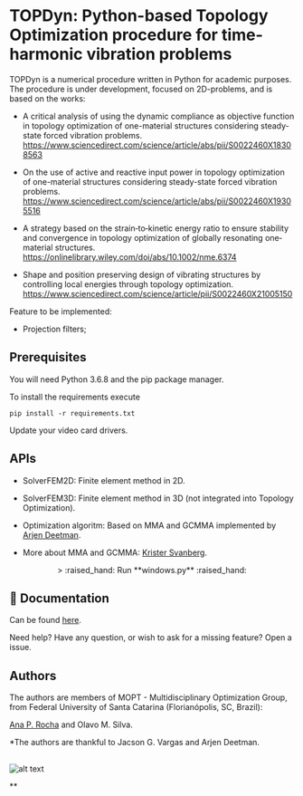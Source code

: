# TOPDyn: Python-based Topology Optimization procedure for time-harmonic vibration problems

TOPDyn is a numerical procedure written in Python for academic purposes. The procedure is under development, focused on 2D-problems, and is based on the works:

- A critical analysis of using the dynamic compliance as objective function in topology optimization of one-material structures considering steady-state forced vibration problems.
https://www.sciencedirect.com/science/article/abs/pii/S0022460X18308563

- On the use of active and reactive input power in topology optimization of one-material structures considering steady-state forced vibration problems.
https://www.sciencedirect.com/science/article/abs/pii/S0022460X19305516

- A strategy based on the strain‐to‐kinetic energy ratio to ensure stability and convergence in topology optimization of globally resonating one‐material structures. https://onlinelibrary.wiley.com/doi/abs/10.1002/nme.6374

- Shape and position preserving design of vibrating structures by controlling local energies through 
topology optimization. https://www.sciencedirect.com/science/article/pii/S0022460X21005150

Feature to be implemented:

- Projection filters;

## Prerequisites

You will need Python 3.6.8 and the pip package manager.

To install the requirements execute

	pip install -r requirements.txt

Update your video card drivers.

## APIs

- SolverFEM2D: Finite element method in 2D. 

- SolverFEM3D: Finite element method in 3D (not integrated into Topology Optimization).

- Optimization algoritm: Based on MMA and GCMMA implemented by [Arjen Deetman](https://github.com/arjendeetman/GCMMA-MMA-Python). 

- More about MMA and GCMMA: [Krister Svanberg](https://people.kth.se/~krille/).

<p align="center"> > :raised_hand: Run **windows.py** :raised_hand: </p>

## :closed_book: Documentation 

Can be found [here](https://topdyn.readthedocs.io/en/latest/).

Need help? Have any question, or wish to ask for a missing feature? Open a issue.

## Authors

The authors are members of MOPT - Multidisciplinary Optimization Group, from Federal University of Santa Catarina (Florianópolis, SC, Brazil):

[Ana P. Rocha](https://www.linkedin.com/in/ana-paula-da-rocha/) and
Olavo M. Silva.

*The authors are thankful to Jacson G. Vargas and Arjen Deetman.

##
    

![alt text](https://open-pulse.github.io/OpenPulse/doc/MOPT.JPG?raw=true)

**
